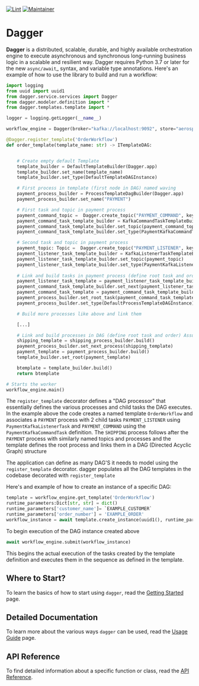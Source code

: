 [![Lint](https://github.com/wayfair-incubator/dagger/actions/workflows/lint.yml/badge.svg?branch=main)](https://github.com/wayfair-incubator/dagger/actions/workflows/lint.yml)
[![Maintainer](https://img.shields.io/badge/Maintainer-Wayfair-7F187F)](https://wayfair.github.io)

# Dagger

**Dagger** is a distributed, scalable, durable, and highly available orchestration engine to execute asynchronous and
synchronous long-running business logic in a scalable and resilient way.
Dagger requires Python 3.7 or later for the new `async/await`_ syntax, and variable type annotations.
Here's an example of how to use the library to build and run a workflow:

```python
import logging
from uuid import uuid1
from dagger.service.services import Dagger
from dagger.modeler.definition import *
from dagger.templates.template import *

logger = logging.getLogger(__name__)

workflow_engine = Dagger(broker="kafka://localhost:9092", store="aerospike://", datadir="/tmp/data/")

@Dagger.register_template('OrderWorkflow')
def order_template(template_name: str) -> ITemplateDAG:


    # Create empty default Template
    template_builder = DefaultTemplateBuilder(Dagger.app)
    template_builder.set_name(template_name)
    template_builder.set_type(DefaultTemplateDAGInstance)

    # First process in template (first node in DAG) named waving
    payment_process_builder = ProcessTemplateDagBuilder(Dagger.app)
    payment_process_builder.set_name("PAYMENT")

    # First task and topic in payment process
    payment_command_topic =  Dagger.create_topic("PAYMENT_COMMAND", key_type=bytes, value_type=bytes)
    payment_command_task_template_builder = KafkaCommandTaskTemplateBuilder(Dagger.app)
    payment_command_task_template_builder.set_topic(payment_command_topic)
    payment_command_task_template_builder.set_type(PaymentKafkaCommandTask)

    # Second task and topic in payment process
    payment_topic: Topic =  Dagger.create_topic("PAYMENT_LISTENER", key_type=bytes, value_type=bytes)
    payment_listener_task_template_builder = KafkaListenerTaskTemplateBuilder(Dagger.app)
    payment_listener_task_template_builder.set_topic(payment_topic)
    payment_listener_task_template_builder.set_type(PaymentKafkaListenerTask)
    
    # Link and build tasks in payment process (define root task and order, essentially just created a child DAG inside the parent DAG)
    payment_listener_task_template = payment_listener_task_template_builder.build()
    payment_command_task_template_builder.set_next(payment_listener_task_template)
    payment_command_task_template = payment_command_task_template_builder.build()
    payment_process_builder.set_root_task(payment_command_task_template)
    payment_process_builder.set_type(DefaultProcessTemplateDAGInstance)

    # Build more processes like above and link them

    [...]

    # Link and build processes in DAG (define root task and order) Assuming one more process called "SHIPPING" was created, this would be the flow:
    shipping_template = shipping_process_builder.build()
    payment_process_builder.set_next_process(shipping_template)
    payment_template = payment_process_builder.build()
    template_builder.set_root(payment_template)

    btemplate = template_builder.build()
    return btemplate

# Starts the worker
workflow_engine.main()
```

The ``register_template`` decorator defines a "DAG processor" that essentially defines the various processes and child
tasks the DAG executes. In the example above the code creates a named template ``OrderWorkflow``  and associates
a ``PAYMENT`` process with 2 child tasks ``PAYMENT_LISTENER`` using ``PaymentKafkaListenerTask`` and ``PAYMENT_COMMAND``
using the ``PaymentKafkaCommandTask`` definition. The ``SHIPPING`` process follows
after the ``PAYMENT`` process with similarly named topics and processes and the template defines the root process and
links them in a DAG (Directed Acyclic Graph) structure

The application can define as many DAG'S it needs to model using the ``register_template``
decorator. dagger populates all the DAG templates in the codebase decorated with `register_template`

Here's and example of how to create an instance of a specific DAG:

```python
template = workflow_engine.get_template('OrderWorkflow')
runtime_parameters:Dict[str, str] = dict()
runtime_parameters['customer_name']= `EXAMPLE_CUSTOMER`
runtime_parameters['order_number'] = 'EXAMPLE_ORDER' 
workflow_instance = await template.create_instance(uuid1(), runtime_parameters)
```

To begin execution of the DAG instance created above

```python
await workflow_engine.submit(workflow_instance)
```

This begins the actual execution of the tasks created by the template definition and executes them in the sequence as
defined in the template.

## Where to Start?

To learn the basics of how to start using `dagger`, read the [Getting Started][getting-started] page.

## Detailed Documentation

To learn more about the various ways `dagger` can be used, read the [Usage Guide][usage-guide] page.

## API Reference

To find detailed information about a specific function or class, read the [API Reference][api-reference].

[getting-started]: getting-started.md
[usage-guide]: usage-guide/fundamentals.md
[api-reference]: api.md
